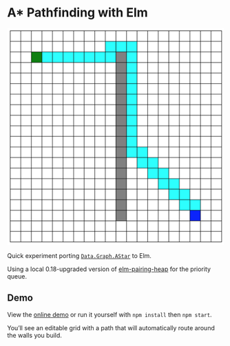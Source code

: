 # A* Pathfinding with Elm

![Example of a path found between two points](./snap.png)

Quick experiment porting [`Data.Graph.AStar`](https://hackage.haskell.org/package/astar-0.3.0.0/docs/Data-Graph-AStar.html) to Elm.

Using a local 0.18-upgraded version of [elm-pairing-heap](http://package.elm-lang.org/packages/rhofour/elm-pairing-heap/latest) for the priority queue.

## Demo

View the [online demo](http://mattsenior-elm-astar.surge.sh/) or run it yourself with `npm install` then `npm start`.

You’ll see an editable grid with a path that will automatically route around the walls you build.